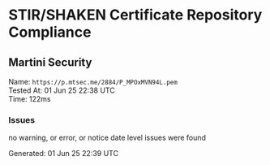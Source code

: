 # STIR/SHAKEN Certificate Repository Compliance

## Martini Security

Name: `https://p.mtsec.me/2884/P_MPOxMVN94L.pem`\
Tested At: 01 Jun 25 22:38 UTC\
Time: 122ms

### Issues

no warning, or error, or notice date level issues were found

Generated: 01 Jun 25 22:39 UTC